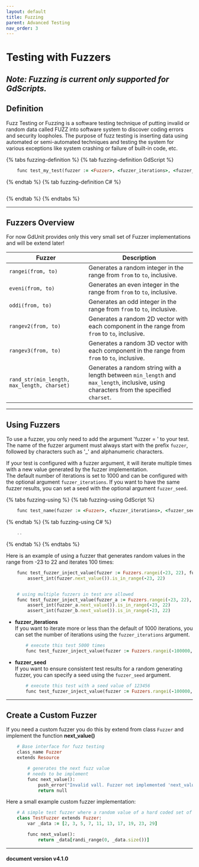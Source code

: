 ```yaml
---
layout: default
title: Fuzzing
parent: Advanced Testing
nav_order: 3
---
```


# Testing with Fuzzers

## ***Note: Fuzzing is current only supported for GdScripts.***

## Definition
Fuzz Testing or Fuzzing is a software testing technique of putting invalid or random data called FUZZ into software system to discover coding errors and security loopholes. The purpose of fuzz testing is inserting data using automated or semi-automated techniques and testing the system for various exceptions like system crashing or failure of built-in code, etc.

{% tabs fuzzing-definition %}
{% tab fuzzing-definition GdScript %}
```ruby
    func test_my_test(fuzzer := <Fuzzer>, <fuzzer_iterations>, <fuzzer_seed>):
```
{% endtab %}
{% tab fuzzing-definition C# %}
```cs
```
{% endtab %}
{% endtabs %}

---

## Fuzzers Overview
For now GdUnit provides only this very small set of Fuzzer implementations and will be extend later!

|Fuzzer|Description|
|---|---|
|`rangei(from, to)`                          | Generates a random integer in the range from `from` to `to`, inclusive. |
|`eveni(from, to)`                           | Generates an even integer in the range from `from` to `to`, inclusive.|
|`oddi(from, to)`                            | Generates an odd integer in the range from `from` to `to`, inclusive. |
|`rangev2(from, to)`                         | Generates a random 2D vector with each component in the range from `from` to `to`, inclusive.  |
|`rangev3(from, to)`                         | Generates a random 3D vector with each component in the range from `from` to `to`, inclusive. |
|`rand_str(min_length, max_length, charset)` | Generates a random string with a length between `min_length` and `max_length`, inclusive, using characters from the specified `charset`. |

---


## Using Fuzzers
To use a fuzzer, you only need to add the argument 'fuzzer = <Fuzzer>' to your test.
The name of the fuzzer argument must always start with the prefix `fuzzer`, followed by characters such as '_' and alphanumeric characters.

If your test is configured with a fuzzer argument, it will iterate multiple times with a new value generated by the fuzzer implementation.<br>
The default number of iterations is set to 1000 and can be configured with the optional argument `fuzzer_iterations`.
If you want to have the same fuzzer results, you can set a seed with the optional argument `fuzzer_seed`.

{% tabs fuzzing-using %}
{% tab fuzzing-using GdScript %}

```ruby
    func test_name(fuzzer := <Fuzzer>, <fuzzer_iterations>, <fuzzer_seed>):
```
{% endtab %}
{% tab fuzzing-using C# %}

```cs
    ..
```
{% endtab %}
{% endtabs %}

Here is an example of using a fuzzer that generates random values in the range from -23 to 22 and iterates 100 times:
```ruby
    func test_fuzzer_inject_value(fuzzer := Fuzzers.rangei(-23, 22), fuzzer_iterations = 100):
        assert_int(fuzzer.next_value()).is_in_range(-23, 22)


    # using multiple fuzzers in test are allowed
    func test_fuzzer_inject_value(fuzzer_a := Fuzzers.rangei(-23, 22), fuzzer_b := Fuzzers.rangei(0, 42), fuzzer_iterations = 100):
        assert_int(fuzzer_a.next_value()).is_in_range(-23, 22)
        assert_int(fuzzer_b.next_value()).is_in_range(-23, 22)
```

* **fuzzer_iterations**<br>
    If you want to iterate more or less than the default of 1000 iterations, you can set the number of iterations using the `fuzzer_iterations` argument.

    ```ruby
        # execute this test 5000 times
        func test_fuzzer_inject_value(fuzzer := Fuzzers.rangei(-100000, 100000), fuzzer_iterations=5000):
    ```

* **fuzzer_seed**<br>
    If you want to ensure consistent test results for a random generating fuzzer, you can specify a seed using the `fuzzer_seed` argument.

    ```ruby
        # execute this test with a seed value of 123456
        func test_fuzzer_inject_value(fuzzer := Fuzzers.rangei(-100000, 100000), fuzzer_seed=123456):
    ```

---


## Create a Custom Fuzzer
If you need a custom fuzzer you do this by extend from class `Fuzzer` and implement the function **next_value()**

```ruby
    # Base interface for fuzz testing
    class_name Fuzzer
    extends Resource

        # generates the next fuzz value
        # needs to be implement 
        func next_value():
            push_error("Invalid vall. Fuzzer not implemented 'next_value()'")
            return null
```

Here a small example custom fuzzer implementation:

```ruby
    # A simple test fuzzer where a random value of a hard coded set of values is provided
    class TestFuzzer extends Fuzzer:
        var _data := [2, 3, 5, 7, 11, 13, 17, 19, 23, 29]

        func next_value():
            return _data[randi_range(0, _data.size())]
```
---
<h4> document version v4.1.0 </h4>